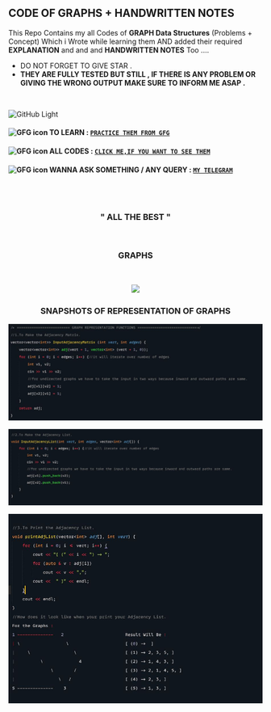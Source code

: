 ## CODE OF GRAPHS + HANDWRITTEN NOTES
This Repo Contains my all Codes of **GRAPH Data Structures** (Problems + Concept) Which i Wrote while learning them AND added their required **EXPLANATION** and and and **HANDWRITTEN NOTES** Too ....


- DO NOT FORGET TO GIVE STAR .
- **THEY ARE FULLY TESTED BUT STILL , IF THERE IS ANY PROBLEM OR GIVING THE WRONG OUTPUT MAKE SURE TO INFORM ME ASAP .**

<br>

![GitHub Light](https://github.com/github-light.png#gh-dark-mode-only)

#### <img src="https://camo.githubusercontent.com/c57d7fbad8b7164ce82af4912b1cecce868f2479a5e42c310fbe6632630c2542/68747470733a2f2f6d656469612e67697068792e636f6d2f6d656469612f33466e3438427963514648496d4a6a734e382f67697068792e676966" alt="GFG icon" height="45px" width="45px"> TO LEARN : [```PRACTICE THEM FROM GFG```](https://practice.geeksforgeeks.org/explore/?category%5B%5D=Graph&page=1&category%5B%5D=Graph)

#### <img src="https://camo.githubusercontent.com/2c8b3670d933220ae3c023fa1d568682975cce3f10799d0d3ff5ecac394b4ee8/68747470733a2f2f6d656469612e67697068792e636f6d2f6d656469612f31326f75664342304d795a31476f2f67697068792e676966" alt="GFG icon" height="45px" width="45px" > ALL CODES : [```CLICK ME,IF YOU WANT TO SEE THEM```](https://github.com/singhkunal01/Code-Of-Trees-Data-Structure.git)

#### <img src="https://camo.githubusercontent.com/96962292f556ebe0bc5467f9fc983cd8776afd815d717417e4c547120168ae6c/68747470733a2f2f6d656469612e67697068792e636f6d2f6d656469612f4a714379523832744849595147526a4c4f592f67697068792e676966" alt="GFG icon" height="45px" width="45px" > WANNA ASK SOMETHING / ANY QUERY : [```MY TELEGRAM```](https://t.me/noob_0101)

<br>
<!-- <div align="center" > <h3> <a href="https://drive.google.com/file/d/1nKrpLWBmos_veM_Zf1UX5Qe4pCSSbGpj/view" > MY HANDWRITTEN NOTES </a> </h3> </div> -->
<br>
<div align="center" ><h3> " ALL THE BEST " </h3> </div>
<br> 
<h3 align="center"> GRAPHS  </h3> <br>

<p align="center"> <img justify-content="center" src="https://adrianmejia.com/images/graph-parts.jpg" > </p>

<div align="center" ><h3> SNAPSHOTS OF REPRESENTATION OF GRAPHS </h3> </div>

![Adjacency Matrix](Graphs1.jpg) <br>

![Adjacency List](Graphs2.jpg) <br>

![Printing Adjacency List](Graphs3.jpg)

